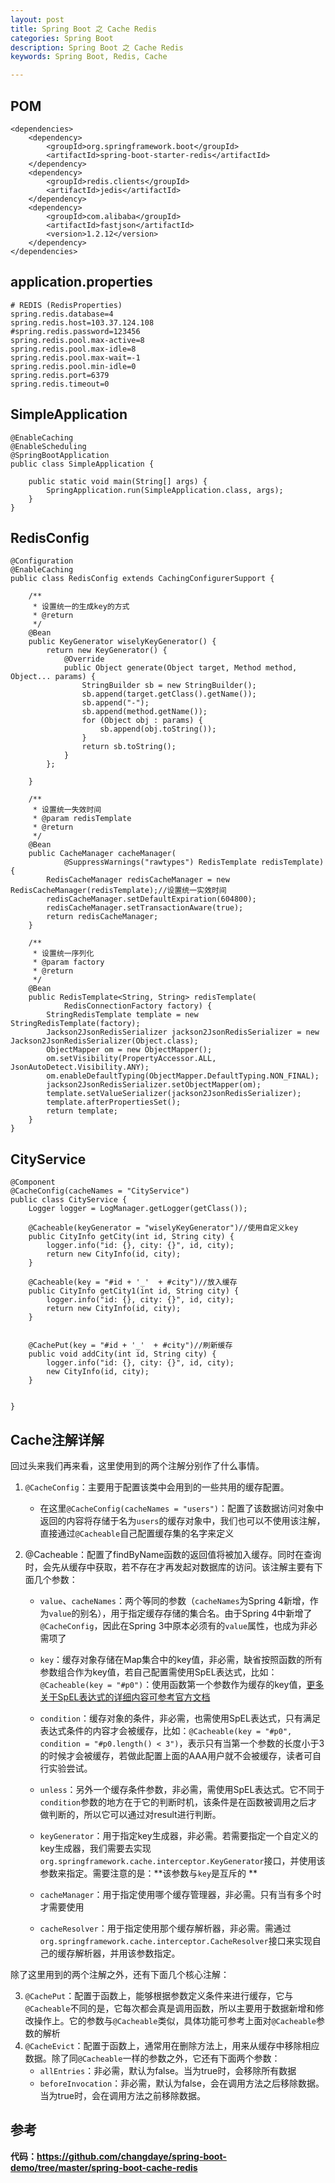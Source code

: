 ```yaml
---
layout: post
title: Spring Boot 之 Cache Redis
categories: Spring Boot
description: Spring Boot 之 Cache Redis
keywords: Spring Boot, Redis, Cache

---
```



## POM

	<dependencies>
        <dependency>
            <groupId>org.springframework.boot</groupId>
            <artifactId>spring-boot-starter-redis</artifactId>
        </dependency>
        <dependency>
            <groupId>redis.clients</groupId>
            <artifactId>jedis</artifactId>
        </dependency>
        <dependency>
            <groupId>com.alibaba</groupId>
            <artifactId>fastjson</artifactId>
            <version>1.2.12</version>
        </dependency>
    </dependencies>	 
	 
	
## application.properties
	
	# REDIS (RedisProperties)
	spring.redis.database=4
	spring.redis.host=103.37.124.108
	#spring.redis.password=123456
	spring.redis.pool.max-active=8
	spring.redis.pool.max-idle=8
	spring.redis.pool.max-wait=-1
	spring.redis.pool.min-idle=0
	spring.redis.port=6379
	spring.redis.timeout=0
	
	

	
	
## SimpleApplication
		

	@EnableCaching
	@EnableScheduling
	@SpringBootApplication
	public class SimpleApplication {
	
	    public static void main(String[] args) {
	        SpringApplication.run(SimpleApplication.class, args);
	    }
	}
	
	
	    
## RedisConfig

	@Configuration
	@EnableCaching
	public class RedisConfig extends CachingConfigurerSupport {
	
	    /**
	     * 设置统一的生成key的方式
	     * @return
	     */
	    @Bean
	    public KeyGenerator wiselyKeyGenerator() {
	        return new KeyGenerator() {
	            @Override
	            public Object generate(Object target, Method method, Object... params) {
	                StringBuilder sb = new StringBuilder();
	                sb.append(target.getClass().getName());
	                sb.append("-");
	                sb.append(method.getName());
	                for (Object obj : params) {
	                    sb.append(obj.toString());
	                }
	                return sb.toString();
	            }
	        };
	
	    }
	
	    /**
	     * 设置统一失效时间
	     * @param redisTemplate
	     * @return
	     */
	    @Bean
	    public CacheManager cacheManager(
	            @SuppressWarnings("rawtypes") RedisTemplate redisTemplate) {
	        RedisCacheManager redisCacheManager = new RedisCacheManager(redisTemplate);//设置统一实效时间
	        redisCacheManager.setDefaultExpiration(604800);
	        redisCacheManager.setTransactionAware(true);
	        return redisCacheManager;
	    }
	
	    /**
	     * 设置统一序列化
	     * @param factory
	     * @return
	     */
	    @Bean
	    public RedisTemplate<String, String> redisTemplate(
	            RedisConnectionFactory factory) {
	        StringRedisTemplate template = new StringRedisTemplate(factory);
	        Jackson2JsonRedisSerializer jackson2JsonRedisSerializer = new Jackson2JsonRedisSerializer(Object.class);
	        ObjectMapper om = new ObjectMapper();
	        om.setVisibility(PropertyAccessor.ALL, JsonAutoDetect.Visibility.ANY);
	        om.enableDefaultTyping(ObjectMapper.DefaultTyping.NON_FINAL);
	        jackson2JsonRedisSerializer.setObjectMapper(om);
	        template.setValueSerializer(jackson2JsonRedisSerializer);
	        template.afterPropertiesSet();
	        return template;
	    }
	}

	
## CityService


	@Component
	@CacheConfig(cacheNames = "CityService")
	public class CityService {
	    Logger logger = LogManager.getLogger(getClass());
	
	    @Cacheable(keyGenerator = "wiselyKeyGenerator")//使用自定义key
	    public CityInfo getCity(int id, String city) {
	        logger.info("id: {}, city: {}", id, city);
	        return new CityInfo(id, city);
	    }
	
	    @Cacheable(key = "#id + '_'  + #city")//放入缓存
	    public CityInfo getCity1(int id, String city) {
	        logger.info("id: {}, city: {}", id, city);
	        return new CityInfo(id, city);
	    }
	
	
	    @CachePut(key = "#id + '_'  + #city")//刷新缓存
	    public void addCity(int id, String city) {
	        logger.info("id: {}, city: {}", id, city);
	        new CityInfo(id, city);
	    }
	
	
	}	
	

## Cache注解详解

回过头来我们再来看，这里使用到的两个注解分别作了什么事情。

1. `@CacheConfig`：主要用于配置该类中会用到的一些共用的缓存配置。
	
	* 在这里`@CacheConfig(cacheNames = "users")`：配置了该数据访问对象中返回的内容将存储于名为`users`的缓存对象中，我们也可以不使用该注解，直接通过`@Cacheable`自己配置缓存集的名字来定义

2.  @Cacheable：配置了findByName函数的返回值将被加入缓存。同时在查询时，会先从缓存中获取，若不存在才再发起对数据库的访问。该注解主要有下面几个参数：

	* `value`、`cacheNames`：两个等同的参数（`cacheNames`为Spring 4新增，作为`value`的别名），用于指定缓存存储的集合名。由于Spring 4中新增了`@CacheConfig`，因此在Spring 3中原本必须有的`value`属性，也成为非必需项了
	* `key`：缓存对象存储在Map集合中的key值，非必需，缺省按照函数的所有参数组合作为key值，若自己配置需使用SpEL表达式，比如：`@Cacheable(key = "#p0")`：使用函数第一个参数作为缓存的key值，[更多关于SpEL表达式的详细内容可参考官方文档
](https://docs.spring.io/spring/docs/current/spring-framework-reference/html/cache.html#cache-spel-context)

	* `condition`：缓存对象的条件，非必需，也需使用SpEL表达式，只有满足表达式条件的内容才会被缓存，比如：`@Cacheable(key = "#p0", condition = "#p0.length() < 3")`，表示只有当第一个参数的长度小于3的时候才会被缓存，若做此配置上面的AAA用户就不会被缓存，读者可自行实验尝试。
	* `unless`：另外一个缓存条件参数，非必需，需使用SpEL表达式。它不同于`condition`参数的地方在于它的判断时机，该条件是在函数被调用之后才做判断的，所以它可以通过对result进行判断。
	* `keyGenerator`：用于指定key生成器，非必需。若需要指定一个自定义的key生成器，我们需要去实现`org.springframework.cache.interceptor.KeyGenerator`接口，并使用该参数来指定。需要注意的是：**该参数与`key`是互斥的
**
	* `cacheManager`：用于指定使用哪个缓存管理器，非必需。只有当有多个时才需要使用
	* `cacheResolver`：用于指定使用那个缓存解析器，非必需。需通过`org.springframework.cache.interceptor.CacheResolver`接口来实现自己的缓存解析器，并用该参数指定。

除了这里用到的两个注解之外，还有下面几个核心注解：

3. `@CachePut`：配置于函数上，能够根据参数定义条件来进行缓存，它与`@Cacheable`不同的是，它每次都会真是调用函数，所以主要用于数据新增和修改操作上。它的参数与`@Cacheable`类似，具体功能可参考上面对`@Cacheable`参数的解析
4. `@CacheEvict`：配置于函数上，通常用在删除方法上，用来从缓存中移除相应数据。除了同`@Cacheable`一样的参数之外，它还有下面两个参数：
	* `allEntries`：非必需，默认为false。当为true时，会移除所有数据
	* `beforeInvocation`：非必需，默认为false，会在调用方法之后移除数据。当为true时，会在调用方法之前移除数据。
	
	    
	    
## 参考

**代码：https://github.com/changdaye/spring-boot-demo/tree/master/spring-boot-cache-redis**